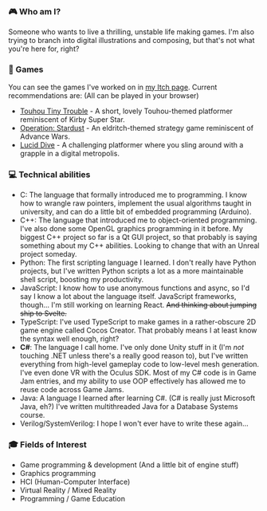 ### :video_game: Who am I?
Someone who wants to live a thrilling, unstable life making games. I'm also trying to branch into digital illustrations and composing, but that's not what you're here for, right?

### :space_invader: Games 
You can see the games I've worked on in [my Itch page](https://chocola-mint.itch.io/). Current recommendations are: (All can be played in your browser)
* [Touhou Tiny Trouble](https://chocola-mint.itch.io/touhou-tiny-trouble) - A short, lovely Touhou-themed platformer reminiscent of Kirby Super Star.
* [Operation: Stardust](https://chocola-mint.itch.io/operation-stardust) - An eldritch-themed strategy game reminiscent of Advance Wars.
* [Lucid Dive](https://chocola-mint.itch.io/lucid-dive) - A challenging platformer where you sling around with a grapple in a digital metropolis.

### :computer: Technical abilities
- C: The language that formally introduced me to programming. I know how to wrangle raw pointers, implement the usual algorithms taught in university, and can do a little bit of embedded programming (Arduino).
- C++: The language that introduced me to object-oriented programming. I've also done some OpenGL graphics programming in it before. My biggest C++ project so far is a Qt GUI project, so that probably is saying something about my C++ abilities. Looking to change that with an Unreal project someday.
- Python: The first scripting language I learned. I don't really have Python projects, but I've written Python scripts a lot as a more maintainable shell script, boosting my productivity.
- JavaScript: I know how to use anonymous functions and async, so I'd say I know a lot about the language itself. JavaScript frameworks, though... I'm still working on learning React. ~~And thinking about jumping ship to Svelte.~~
- TypeScript: I've used TypeScript to make games in a rather-obscure 2D game engine called Cocos Creator. That probably means I at least know the syntax well enough, right?
- **C#**: The language I call home. I've only done Unity stuff in it (I'm *not* touching .NET unless there's a really good reason to), but I've written everything from high-level gameplay code to low-level mesh generation. I've even done VR with the Oculus SDK. Most of my C# code is in Game Jam entries, and my ability to use OOP effectively has allowed me to reuse code across Game Jams.
- Java: A language I learned after learning C#. (C# is really just Microsoft Java, eh?) I've written multithreaded Java for a Database Systems course.
- Verilog/SystemVerilog: I hope I won't ever have to write these again...

### :mortar_board: Fields of Interest
- Game programming & development (And a little bit of engine stuff)
- Graphics programming
- HCI (Human-Computer Interface)
- Virtual Reality / Mixed Reality
- Programming / Game Education
